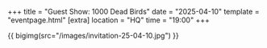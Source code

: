 +++
title = "Guest Show: 1000 Dead Birds"
date = "2025-04-10"
template = "eventpage.html"
[extra]
location = "HQ"
time = "19:00"
+++

{{ bigimg(src="/images/invitation-25-04-10.jpg") }}
